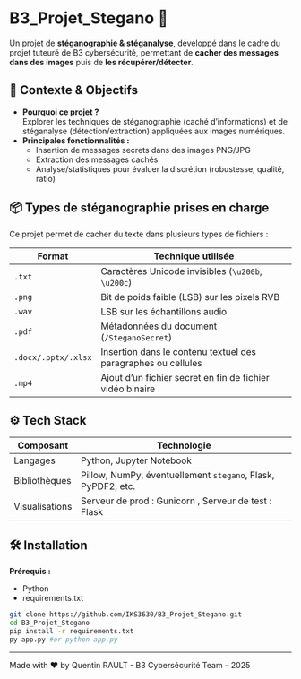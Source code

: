 # B3_Projet_Stegano 🚀

Un projet de **stéganographie & stéganalyse**, développé dans le cadre du projet tuteuré de B3 cybersécurité, permettant de **cacher des messages dans des images** puis de **les récupérer/détecter**.

## 🧩 Contexte & Objectifs

- **Pourquoi ce projet ?**  
  Explorer les techniques de stéganographie (caché d’informations) et de stéganalyse (détection/extraction) appliquées aux images numériques.
- **Principales fonctionnalités :**  
  - Insertion de messages secrets dans des images PNG/JPG  
  - Extraction des messages cachés  
  - Analyse/statistiques pour évaluer la discrétion (robustesse, qualité, ratio)


## 📦 Types de stéganographie prises en charge

Ce projet permet de cacher du texte dans plusieurs types de fichiers :

| Format          | Technique utilisée                                              |
|----------------|------------------------------------------------------------------|
| `.txt`         | Caractères Unicode invisibles (`\u200b`, `\u200c`)               |
| `.png`         | Bit de poids faible (LSB) sur les pixels RVB                     |
| `.wav`         | LSB sur les échantillons audio                                   |
| `.pdf`         | Métadonnées du document (`/SteganoSecret`)                      |
| `.docx/.pptx/.xlsx` | Insertion dans le contenu textuel des paragraphes ou cellules |
| `.mp4`         | Ajout d’un fichier secret en fin de fichier vidéo binaire        |


## ⚙️ Tech Stack

| Composant       | Technologie                                                 |
|-----------------|-------------------------------------------------------------|
| Langages        | Python, Jupyter Notebook                                    |
| Bibliothèques   | Pillow, NumPy, éventuellement `stegano`, Flask, PyPDF2, etc.|
| Visualisations  | Serveur de prod : Gunicorn , Serveur de test : Flask |


## 🛠️ Installation

**Prérequis :**
- Python 
- requirements.txt


```bash
git clone https://github.com/IKS3630/B3_Projet_Stegano.git
cd B3_Projet_Stegano
pip install -r requirements.txt
py app.py #or python app.py
```

---

Made with ❤️ by Quentin RAULT - B3 Cybersécurité Team – 2025 

